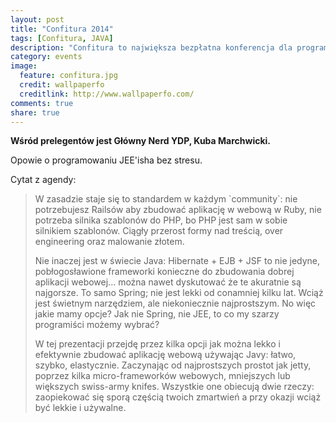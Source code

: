```yaml
---
layout: post
title: "Confitura 2014"
tags: [Confitura, JAVA]
description: "Confitura to największa bezpłatna konferencja dla programistów Java w Europie i największe tego typu wydarzenie w Polsce. 5 lipca tego roku na kampusie Uniwersytetu Warszawskiego odbędzie się już siódma edycja naszej konferencji. Z roku na rok rozwijamy się i gościmy coraz większą liczbę pasjonatów programowania, rok temu było ich ponad 1000. W tym roku spodziewamy się prawie 1200 osób, dla których przygotowaliśmy 5 równoległych ścieżek z prawie 30 wykładami."
category: events
image:
  feature: confitura.jpg
  credit: wallpaperfo
  creditlink: http://www.wallpaperfo.com/
comments: true
share: true
---
```


**Wśród prelegentów jest Główny Nerd YDP, Kuba Marchwicki.**

Opowie o programowaniu JEE'isha bez stresu.

Cytat z agendy:

<blockquote>
W zasadzie staje się to standardem w każdym `community`: nie potrzebujesz Railsów aby zbudować aplikację w webową w Ruby, nie potrzeba silnika szablonów do PHP, bo PHP jest sam w sobie silnikiem szablonów. Ciągły przerost formy nad treścią, over engineering oraz malowanie złotem.

Nie inaczej jest w świecie Java: Hibernate + EJB + JSF to nie jedyne, pobłogosławione frameworki konieczne do zbudowania dobrej aplikacji webowej... można nawet dyskutować że te akuratnie są najgorsze. To samo Spring; nie jest lekki od conamniej kilku lat. Wciąż jest świetnym narzędziem, ale niekoniecznie najprostszym. No więc jakie mamy opcje? Jak nie Spring, nie JEE, to co my szarzy programiści możemy wybrać?

W tej prezentacji przejdę przez kilka opcji jak można lekko i efektywnie zbudować aplikację webową używając Javy: łatwo, szybko, elastycznie. Zaczynając od najprostszych prostot jak jetty, poprzez kilka micro-frameworków webowych, mniejszych lub większych swiss-army knifes. Wszystkie one obiecują dwie rzeczy: zaopiekować się sporą częścią twoich zmartwień a przy okazji wciąż być lekkie i używalne.
</blockquote>